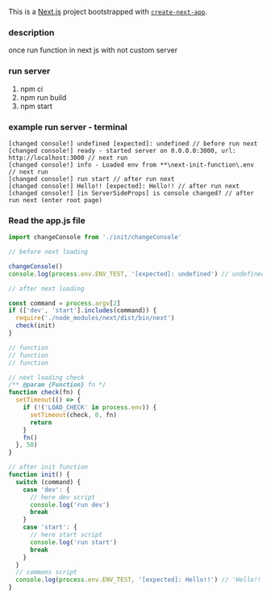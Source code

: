 This is a [Next.js](https://nextjs.org/) project bootstrapped with [`create-next-app`](https://github.com/vercel/next.js/tree/canary/packages/create-next-app).

### description

once run function in next js with not custom server

### run server

1. npm ci
2. npm run build
3. npm start

### example run server - terminal

```
[changed console!] undefined [expected]: undefined // before run next
[changed console!] ready - started server on 0.0.0.0:3000, url: http://localhost:3000 // next run
[changed console!] info - Loaded env from **\next-init-function\.env // next run
[changed console!] run start // after run next
[changed console!] Hello!! [expected]: Hello!! // after run next
[changed console!] [in ServerSideProps] is console changed? // after run next (enter root page)
```

### Read the app.js file

```js
import changeConsole from './init/changeConsole'

// before next loading

changeConsole()
console.log(process.env.ENV_TEST, '[expected]: undefined') // undefined

// after next loading

const command = process.argv[2]
if (['dev', 'start'].includes(command)) {
  require('./node_modules/next/dist/bin/next')
  check(init)
}

// function
// function
// function

// next loading check
/** @param {Function} fn */
function check(fn) {
  setTimeout(() => {
    if (!('LOAD_CHECK' in process.env)) {
      setTimeout(check, 0, fn)
      return
    }
    fn()
  }, 50)
}

// after init function
function init() {
  switch (command) {
    case 'dev': {
      // here dev script
      console.log('run dev')
      break
    }
    case 'start': {
      // here start script
      console.log('run start')
      break
    }
  }
  // commons script
  console.log(process.env.ENV_TEST, '[expected]: Hello!!') // 'Hello!!'
}
```
